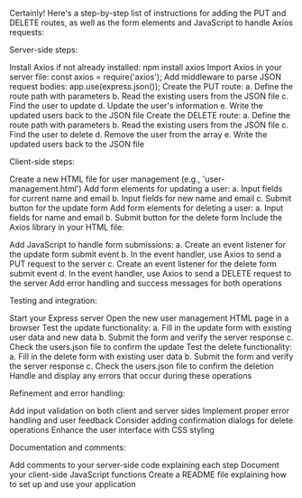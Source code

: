 Certainly! Here's a step-by-step list of instructions for adding the PUT and DELETE routes, as well as the form elements and JavaScript to handle Axios requests:

Server-side steps:

Install Axios if not already installed: npm install axios
Import Axios in your server file: const axios = require('axios');
Add middleware to parse JSON request bodies: app.use(express.json());
Create the PUT route:
a. Define the route path with parameters
b. Read the existing users from the JSON file
c. Find the user to update
d. Update the user's information
e. Write the updated users back to the JSON file
Create the DELETE route:
a. Define the route path with parameters
b. Read the existing users from the JSON file
c. Find the user to delete
d. Remove the user from the array
e. Write the updated users back to the JSON file


Client-side steps:

Create a new HTML file for user management (e.g., 'user-management.html')
Add form elements for updating a user:
a. Input fields for current name and email
b. Input fields for new name and email
c. Submit button for the update form
Add form elements for deleting a user:
a. Input fields for name and email
b. Submit button for the delete form
Include the Axios library in your HTML file:
<script src="https://cdn.jsdelivr.net/npm/axios/dist/axios.min.js"></script>
Add JavaScript to handle form submissions:
a. Create an event listener for the update form submit event
b. In the event handler, use Axios to send a PUT request to the server
c. Create an event listener for the delete form submit event
d. In the event handler, use Axios to send a DELETE request to the server
Add error handling and success messages for both operations


Testing and integration:

Start your Express server
Open the new user management HTML page in a browser
Test the update functionality:
a. Fill in the update form with existing user data and new data
b. Submit the form and verify the server response
c. Check the users.json file to confirm the update
Test the delete functionality:
a. Fill in the delete form with existing user data
b. Submit the form and verify the server response
c. Check the users.json file to confirm the deletion
Handle and display any errors that occur during these operations


Refinement and error handling:

Add input validation on both client and server sides
Implement proper error handling and user feedback
Consider adding confirmation dialogs for delete operations
Enhance the user interface with CSS styling


Documentation and comments:

Add comments to your server-side code explaining each step
Document your client-side JavaScript functions
Create a README file explaining how to set up and use your application